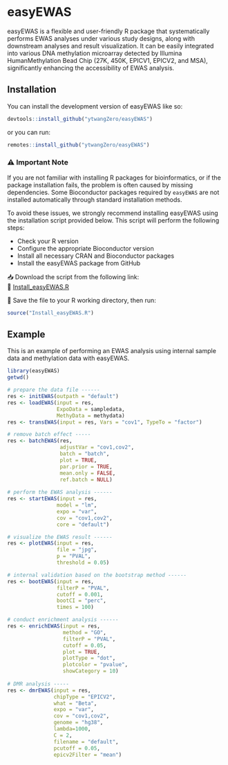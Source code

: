 
# easyEWAS

<!-- badges: start -->
  <!-- badges: end -->
  
easyEWAS is a flexible and user-friendly R package that systematically performs EWAS analyses under various study designs, along with downstream analyses and result visualization. It can be easily integrated into various DNA methylation microarray detected by Illumina HumanMethylation Bead Chip (27K, 450K, EPICV1, EPICV2, and MSA), significantly enhancing the accessibility of EWAS analysis.

## Installation

You can install the development version of easyEWAS like so:
  
``` r
devtools::install_github("ytwangZero/easyEWAS")
```

or you can run:

``` r
remotes::install_github("ytwangZero/easyEWAS")
```

### ⚠️ Important Note

If you are not familiar with installing R packages for bioinformatics, or if the package installation fails, the problem is often caused by missing dependencies. Some Bioconductor packages required by `easyEWAS` are not installed automatically through standard installation methods. 

To avoid these issues, we strongly recommend installing easyEWAS using the installation script provided below. This script will perform the following steps:

- Check your R version
- Configure the appropriate Bioconductor version
- Install all necessary CRAN and Bioconductor packages
- Install the easyEWAS package from GitHub

📥 Download the script from the following link:  
🔗 [Install_easyEWAS.R](https://github.com/ytwangZero/easyEWAS_materials/blob/main/Install_easyEWAS.R)

📌 Save the file to your R working directory, then run:

```r
source("Install_easyEWAS.R")
``` 


## Example

This is an example of performing an EWAS analysis using internal sample data and methylation data with easyEWAS.
  
``` r
library(easyEWAS)
getwd()

# prepare the data file ------
res <- initEWAS(outpath = "default")
res <- loadEWAS(input = res,
                ExpoData = sampledata,
                MethyData = methydata)
res <- transEWAS(input = res, Vars = "cov1", TypeTo = "factor")

# remove batch effect -----
res <- batchEWAS(res,
                 adjustVar = "cov1,cov2",
                 batch = "batch",
                 plot = TRUE,
                 par.prior = TRUE,
                 mean.only = FALSE,
                 ref.batch = NULL)
                 
# perform the EWAS analysis ------
res <- startEWAS(input = res,
                model = "lm",
                expo = "var",
                cov = "cov1,cov2",
                core = "default")

# visualize the EWAS result ------
res <- plotEWAS(input = res,
                file = "jpg",
                p = "PVAL",
                threshold = 0.05)

# internal validation based on the bootstrap method ------
res <- bootEWAS(input = res,
                filterP = "PVAL",
                cutoff = 0.001,
                bootCI = "perc",
                times = 100)

# conduct enrichment analysis ------
res <- enrichEWAS(input = res,
                  method = "GO",
                  filterP = "PVAL",
                  cutoff = 0.05,
                  plot = TRUE,
                  plotType = "dot",
                  plotcolor = "pvalue",
                  showCategory = 10)
                  
# DMR analysis -----
res <- dmrEWAS(input = res,
               chipType = "EPICV2",
               what = "Beta",
               expo = "var",
               cov = "cov1,cov2",
               genome = "hg38",
               lambda=1000,
               C = 2,
               filename = "default",
               pcutoff = 0.05,
               epicv2Filter = "mean")

```

